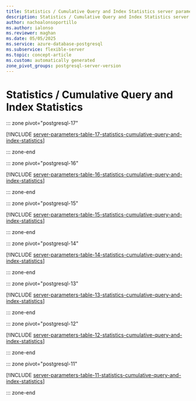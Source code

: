 ```yaml
---
title: Statistics / Cumulative Query and Index Statistics server parameters
description: Statistics / Cumulative Query and Index Statistics server parameters for Azure Database for PostgreSQL flexible server.
author: nachoalonsoportillo
ms.author: ialonso
ms.reviewer: maghan
ms.date: 05/05/2025
ms.service: azure-database-postgresql
ms.subservice: flexible-server
ms.topic: concept-article
ms.custom: automatically generated
zone_pivot_groups: postgresql-server-version
---
```

# Statistics / Cumulative Query and Index Statistics


::: zone pivot="postgresql-17"

[!INCLUDE [server-parameters-table-17-statistics-cumulative-query-and-index-statistics](./includes/server-parameters-table-17-statistics-cumulative-query-and-index-statistics.md)]

::: zone-end


::: zone pivot="postgresql-16"

[!INCLUDE [server-parameters-table-16-statistics-cumulative-query-and-index-statistics](./includes/server-parameters-table-16-statistics-cumulative-query-and-index-statistics.md)]

::: zone-end


::: zone pivot="postgresql-15"

[!INCLUDE [server-parameters-table-15-statistics-cumulative-query-and-index-statistics](./includes/server-parameters-table-15-statistics-cumulative-query-and-index-statistics.md)]

::: zone-end


::: zone pivot="postgresql-14"

[!INCLUDE [server-parameters-table-14-statistics-cumulative-query-and-index-statistics](./includes/server-parameters-table-14-statistics-cumulative-query-and-index-statistics.md)]

::: zone-end


::: zone pivot="postgresql-13"

[!INCLUDE [server-parameters-table-13-statistics-cumulative-query-and-index-statistics](./includes/server-parameters-table-13-statistics-cumulative-query-and-index-statistics.md)]

::: zone-end


::: zone pivot="postgresql-12"

[!INCLUDE [server-parameters-table-12-statistics-cumulative-query-and-index-statistics](./includes/server-parameters-table-12-statistics-cumulative-query-and-index-statistics.md)]

::: zone-end


::: zone pivot="postgresql-11"

[!INCLUDE [server-parameters-table-11-statistics-cumulative-query-and-index-statistics](./includes/server-parameters-table-11-statistics-cumulative-query-and-index-statistics.md)]

::: zone-end


